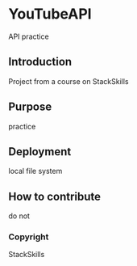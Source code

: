 # YouTubeAPI
API practice

## Introduction
Project from a course on StackSkills

## Purpose
practice

## Deployment
local file system

## How to contribute
do not

### Copyright
StackSkills
